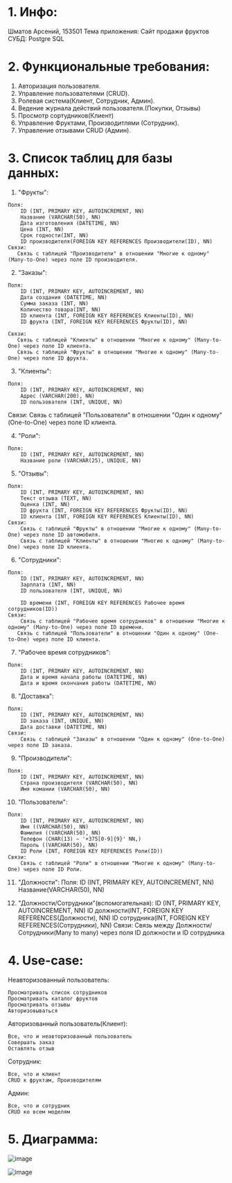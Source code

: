 # 1. Инфо:
Шматов Арсений, 153501
Тема приложения: Сайт продажи фруктов
СУБД: Postgre SQL

# 2. Функциональные требования:
  1. Авторизация пользователя.
  2. Управление пользователями (CRUD).
  3. Ролевая система(Клиент, Сотрудник, Админ).
  4. Ведение журнала действий пользователя.(Покупки, Отзывы)
  6. Просмотр сортудников(Клиент)
  7. Управление Фруктами, Производитлями (Сотрудник).
  8. Управление отзывами CRUD (Админ).
     
# 3. Список таблиц для базы данных:
  1. "Фрукты":

    Поля:
        ID (INT, PRIMARY KEY, AUTOINCREMENT, NN)
        Название (VARCHAR(50), NN)
        Дата изготовления (DATETIME, NN)
        Цена (INT, NN)
        Срок годности(INT, NN)
        ID производителя(FOREIGN KEY REFERENCES Производители(ID), NN)
    Связи:  
       Связь с таблицей "Производители" в отношении "Многие к одному" (Many-to-One) через поле ID производителя.

  2. "Заказы":

    Поля:
        ID (INT, PRIMARY KEY, AUTOINCREMENT, NN)
        Дата создания (DATETIME, NN)
        Сумма заказа (INT, NN)
        Количество товара(INT, NN)
        ID клиента (INT, FOREIGN KEY REFERENCES Клиенты(ID), NN)
        ID фрукта (INT, FOREIGN KEY REFERENCES Фрукты(ID), NN)
        
    Связи:
       Связь с таблицей "Клиенты" в отношении "Многие к одному" (Many-to-One) через поле ID клиента.
       Связь с таблицей "Фрукты" в отношении "Многие к одному" (Many-to-One) через поле ID фрукта.

  3. "Клиенты":

    Поля:
        ID (INT, PRIMARY KEY, AUTOINCREMENT, NN)
        Адрес (VARCHAR(200), NN) 
        ID пользователя (INT, UNIQUE, NN)
   Связи:
       Связь с таблицей "Пользователи" в отношении "Один к одному" (One-to-One) через поле ID клиента.

  4. "Роли":

    Поля:
        ID (INT, PRIMARY KEY, AUTOINCREMENT, NN)
        Название роли (VARCHAR(25), UNIQUE, NN)

  5. "Отзывы":

    Поля:
        ID (INT, PRIMARY KEY, AUTOINCREMENT, NN)
        Текст отзыва (TEXT, NN)
        Оценка (INT, NN)
        ID фрукта (INT, FOREIGN KEY REFERENCES Фрукты(ID), NN)
        ID клиента (INT, FOREIGN KEY REFERENCES Клиенты(ID), NN)
    Связи:
        Связь с таблицей "Фрукты" в отношении "Многие к одному" (Many-to-One) через поле ID автомобиля.
        Связь с таблицей "Клиенты" в отношении "Многие к одному" (Many-to-One) через поле ID клиента.

  6. "Сотрудники":

    Поля:
        ID (INT, PRIMARY KEY, AUTOINCREMENT, NN)
        Зарплата (INT, NN)
        ID пользователя (INT, UNIQUE, NN)
        
        ID времени (INT, FOREIGN KEY REFERENCES Рабочее время сотрудников(ID))
    Связи:
        Связь с таблицей "Рабочее время сотрудников" в отношении "Многие к одному" (Many-to-One) через поле ID времени.
       Связь с таблицей "Пользователи" в отношении "Один к одному" (One-to-One) через поле ID клиента.
       
  7. "Рабочее время сотрудников":
    
    Поля:
        ID (INT, PRIMARY KEY, AUTOINCREMENT, NN)
        Дата и время начала работы (DATETIME, NN)
        Дата и время окончания работы (DATETIME, NN)
        
  8. "Доставка":
      
    Поля:
        ID (INT, PRIMARY KEY, AUTOINCREMENT, NN)
        ID заказа (INT, UNIQUE, NN)
        Дата доставки (DATETIME, NN)
    Связи:
        Связь с таблицей "Заказы" в отношении "Один к одному" (One-to-One) через поле ID заказа.
      
  9. "Производители":

    Поля:
        ID (INT, PRIMARY KEY, AUTOINCREMENT, NN)
        Страна производителя (VARCHAR(50), NN)
        Имя комании (VARCHAR(50), NN)
        
 10. "Пользователи":

    Поля:
        ID (INT, PRIMARY KEY, AUTOINCREMENT, NN)
        Имя ((VARCHAR(50), NN)
        Фамилия ((VARCHAR(50), NN)
        Телефон (CHAR(13) ~ '+375[0-9]{9}' NN,)
        Пароль ((VARCHAR(50), NN)
        ID Роли (INT, FOREIGN KEY REFERENCES Роли(ID))
    Связи:
        Связь с таблицей "Роли" в отношении "Многие к одному" (Many-to-One) через поле ID Роли.

  11. "Должности":
    Поля:
        ID (INT, PRIMARY KEY, AUTOINCREMENT, NN)
        Название(VARCHAR(50), NN)
      
  12. "Должности/Сотрудники"(вспомогательная):
        ID (INT, PRIMARY KEY, AUTOINCREMENT, NN)
        ID должности(INT, FOREIGN KEY REFERENCES(Должности), NN)
        ID сотрудника(INT, FOREIGN KEY REFERENCES(Сотрудники), NN)
    Связи:
        Связь между Должности/Сотрудники(Many to many) через поля  ID должности и ID сотрудника
      
        

# 4. Use-case:
  Неавторизованный пользователь:
  
    Просматривать список сотрудников
    Просматривать каталог фруктов
    Просматривать отзывы
    Авторизовываться 
    
  Авторизованный пользователь(Клиент):
    
    Все, что и неавторизованный пользователь
    Совершать заказ
    Оставлять отзыв
    
  Сотрудник:
   
    Все, что и клиент
    CRUD к фруктам, Производителям
    
  Админ:
  
    Все, что и сотрудник
    CRUD ко всем моделям
    
# 5. Диаграмма: 

![image](https://github.com/ArseniiShmatov09/Python_Labs_Shmatov_Arsenii_153505/assets/94675119/b0c63305-9511-420c-a901-82a86d353d7b)

![image](https://github.com/ArseniiShmatov09/Python_Labs_Shmatov_Arsenii_153505/assets/94675119/88c304f9-bd17-4379-ad9f-3933c589598f)

